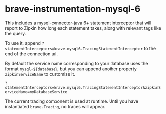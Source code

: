 # brave-instrumentation-mysql-6

This includes a mysql-connector-java 6+ statement interceptor that will report to Zipkin
how long each statement takes, along with relevant tags like the query.

To use it, append `?statementInterceptors=brave.mysql6.TracingStatementInterceptor`
to the end of the connection url.

By default the service name corresponding to your database uses the format
`mysql-${database}`, but you can append another property `zipkinServiceName` to customise it.

`?statementInterceptors=brave.mysql6.TracingStatementInterceptor&zipkinServiceName=myDatabaseService`

The current tracing component is used at runtime. Until you have
instantiated `brave.Tracing`, no traces will appear.
